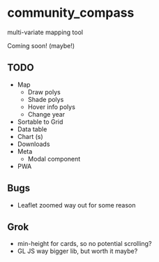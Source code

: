 # community_compass
multi-variate mapping tool


Coming soon! (maybe!)

## TODO

* Map
  * Draw polys
  * Shade polys
  * Hover info polys
  * Change year
* Sortable to Grid
* Data table
* Chart (s)
* Downloads
* Meta
  * Modal component
* PWA

## Bugs

* Leaflet zoomed way out for some reason


## Grok

* min-height for cards, so no potential scrolling?
* GL JS way bigger lib, but worth it maybe?
